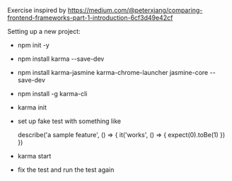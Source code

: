 Exercise inspired by https://medium.com/@peterxjang/comparing-frontend-frameworks-part-1-introduction-6cf3d49e42cf



Setting up a new project:

  - npm init -y
  - npm install karma --save-dev
  - npm install karma-jasmine karma-chrome-launcher jasmine-core --save-dev
  - npm install -g karma-cli
  - karma init 
  - set up fake test with something like

    describe('a sample feature', () => {
      it('works', () => {
        expect(0).toBe(1)
      })
    })

  - karma start
  - fix the test and run the test again
